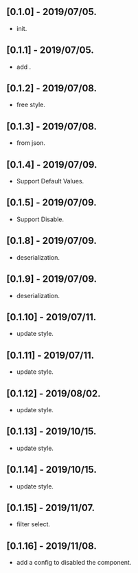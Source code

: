 ## [0.1.0] - 2019/07/05.

* init.

## [0.1.1] - 2019/07/05.

* add .

## [0.1.2] - 2019/07/08.

* free style.

## [0.1.3] - 2019/07/08.

* from json.

## [0.1.4] - 2019/07/09.

* Support Default Values.

## [0.1.5] - 2019/07/09.

* Support Disable.

## [0.1.8] - 2019/07/09.

* deserialization.

## [0.1.9] - 2019/07/09.

* deserialization.

## [0.1.10] - 2019/07/11.

* update style.

## [0.1.11] - 2019/07/11.

* update style.

## [0.1.12] - 2019/08/02.

* update style.

## [0.1.13] - 2019/10/15.

* update style.

## [0.1.14] - 2019/10/15.

* update style.

## [0.1.15] - 2019/11/07.

* filter select.

## [0.1.16] - 2019/11/08.

* add a config to disabled the component.